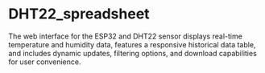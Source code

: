 # DHT22_spreadsheet
The web interface for the ESP32 and DHT22 sensor displays real-time temperature and humidity data, features a responsive historical data table, and includes dynamic updates, filtering options, and download capabilities for user convenience.
